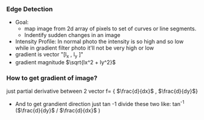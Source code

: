### Edge Detection
- Goal:
	- map image from 2d array of pixels to set of curves or line segments.
	- Indentify sudden changes in an image
- Intensity Profile:
	In normal photo the intensity is so high and so low while in gradient filter photo it'll not be very high or low
- gradient is vector "[l<sub>x</sub> , l<sub>y</sub> ]"
- gradient magnitude $\sqrt{lx^2 + ly^2}$
### How to get gradient of image?
just partial derivative between 2 vector
f= { $\frac{d}{dx}$  ,   $\frac{d}{dy}$}
- And to get grandient direction just tan -1 divide these two like:
	tan<sup>-1</sup> ($\frac{d}{dy}$ / $\frac{d}{dx}$ )